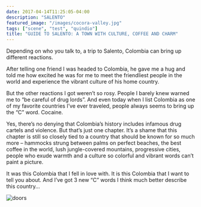 ```yaml
---
date: 2017-04-14T11:25:05-04:00 
description: "SALENTO"
featured_image: "/images/cocora-valley.jpg"
tags: ["scene", "test", "quindio"]
title: "GUIDE TO SALENTO: A TOWN WITH CULTURE, COFFEE AND CHARM"
---
```


Depending on who you talk to, a trip to Salento, Colombia can bring up different reactions.

After telling one friend I was headed to Colombia, he gave me a hug and told me how excited he was for me to meet the friendliest people in the world and experience the vibrant culture of his home country.

But the other reactions I got weren’t so rosy. People I barely knew warned me to “be careful of drug lords”. And even today when I list Colombia as one of my favorite countries I’ve ever traveled, people always seems to bring up the “C” word. Cocaine.

Yes, there’s no denying that Colombia’s history includes infamous drug cartels and violence. But that’s just one chapter. It’s a shame that this chapter is still so closely tied to a country that should be known for so much more – hammocks strung between palms on perfect beaches, the best coffee in the world, lush jungle-covered mountains, progressive cities, people who exude warmth and a culture so colorful and vibrant words can’t paint a picture.

It was this Colombia that I fell in love with. It is this Colombia that I want to tell you about. And I’ve got 3 new “C” words I think much better describe this country…

![doors](/images/doors-salento.jpeg)